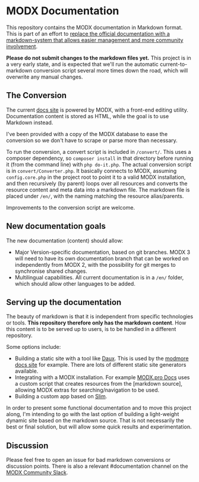 MODX Documentation
==================

This repository contains the MODX documentation in Markdown format. This is part of an effort to [replace the official documentation with a markdown-system that allows easier management and more community involvement](https://github.com/modxcms/mab-recommendations/pull/19/files). 

**Please do not submit changes to the markdown files yet.** This project is in a very early state, and is expected that we'll run the automatic current-to-markdown conversion script several more times down the road, which will overwrite any manual changes. 

## The Conversion

The current [docs site](https://docs.modx.com) is powered by MODX, with a front-end editing utility. Documentation content is stored as HTML, while the goal is to use Markdown instead.
 
I've been provided with a copy of the MODX database to ease the conversion so we don't have to scrape or parse more than necessary.
 
To run the conversion, a convert script is included in `/convert/`. This uses a composer dependency, so `composer install` in that directory before running it (from the command line) with `php do-it.php`. The actual conversion script is in `convert/Converter.php`. It basically connects to MODX, assuming `config.core.php` in the project root to point it to a valid MODX installation, and then recursively (by parent) loops over all resources and converts the resource content and meta data into a markdown file. The markdown file is placed under `/en/`, with the naming matching the resource alias/parents. 

Improvements to the conversion script are welcome. 

## New documentation goals

The new documentation (content) should allow:

- Major Version-specific documentation, based on git branches. MODX 3 will need to have its own documentation branch that can be worked on independently from MODX 2, with the possibility for git merges to synchronise shared changes.
- Multilingual capabilities. All current documentation is in a `/en/` folder, which should allow other languages to be added.

## Serving up the documentation

The beauty of markdown is that it is independent from specific technologies or tools. **This repository therefore only has the markdown content**. How this content is to be served up to users, is to be handled in a different repository.

Some options include:

- Building a static site with a tool like [Daux](http://daux.io). This is used by the [modmore docs site](https://docs.modmore.com/) for example. There are lots of different static site generators available.
- Integrating with a MODX installation. For example [MODX.pro Docs](https://docs.modx.pro) uses a custom script that creates resources from the [markdown source], allowing MODX extras for searching/navigation to be used.
- Building a custom app based on [Slim](https://www.slimframework.com/).

In order to present some functional documentation and to move this project along, I'm intending to go with the last option of building a light-weight dynamic site based on the markdown source. That is not necessarily the best or final solution, but will allow some quick results and experimentation.

## Discussion

Please feel free to open an issue for bad markdown conversions or discussion points. There is also a relevant #documentation channel on the [MODX Community Slack](https://modx.org).
